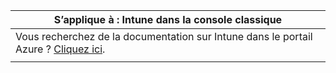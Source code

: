 |S’applique à : Intune dans la console classique |
|--|
|Vous recherchez de la documentation sur Intune dans le portail Azure ? [Cliquez ici](https://docs.microsoft.com/intune/what-is-intune).|
| |
